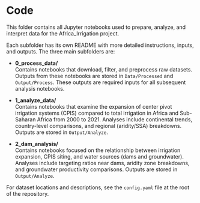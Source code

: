 # Code

This folder contains all Jupyter notebooks used to prepare, analyze, and interpret data for the Africa_Irrigation project.

Each subfolder has its own README with more detailed instructions, inputs, and outputs. The three main subfolders are:

- **0_process_data/**  
  Contains notebooks that download, filter, and preprocess raw datasets. Outputs from these notebooks are stored in `Data/Processed` and `Output/Process`. These outputs are required inputs for all subsequent analysis notebooks.

- **1_analyze_data/**  
  Contains notebooks that examine the expansion of center pivot irrigation systems (CPIS) compared to total irrigation in Africa and Sub-Saharan Africa from 2000 to 2021. Analyses include continental trends, country-level comparisons, and regional (aridity/SSA) breakdowns. Outputs are stored in `Output/Analyze`.

- **2_dam_analysis/**  
  Contains notebooks focused on the relationship between irrigation expansion, CPIS siting, and water sources (dams and groundwater). Analyses include targeting ratios near dams, aridity zone breakdowns, and groundwater productivity comparisons. Outputs are stored in `Output/Analyze`.

For dataset locations and descriptions, see the `config.yaml` file at the root of the repository.

